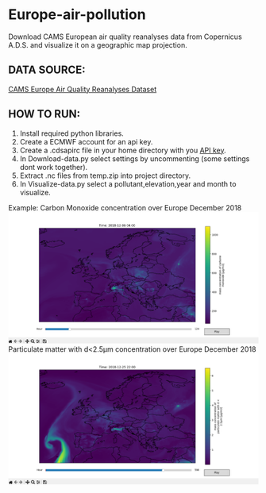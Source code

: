 # Europe-air-pollution
Download CAMS European air quality reanalyses data from Copernicus A.D.S. and visualize it on a geographic map projection.

## DATA SOURCE:
[CAMS Europe Air Quality Reanalyses Dataset](https://ads.atmosphere.copernicus.eu/datasets/cams-europe-air-quality-reanalyses?tab=download)

## HOW TO RUN:
1. Install required python libraries.
2. Create a ECMWF account for an api key.
3. Create a .cdsapirc file in your home directory with you [API key](https://ads.atmosphere.copernicus.eu/how-to-api).
4. In Download-data.py select settings by uncommenting (some settings dont work together).
5. Extract .nc files from temp.zip into project directory.
6. In Visualize-data.py select a pollutant,elevation,year and month to visualize.

Example:
Carbon Monoxide concentration over Europe December 2018
![example map](images/example_map.png)
Particulate matter with d<2.5µm concentration over Europe December 2018
![example map](images/example_map2.png)
